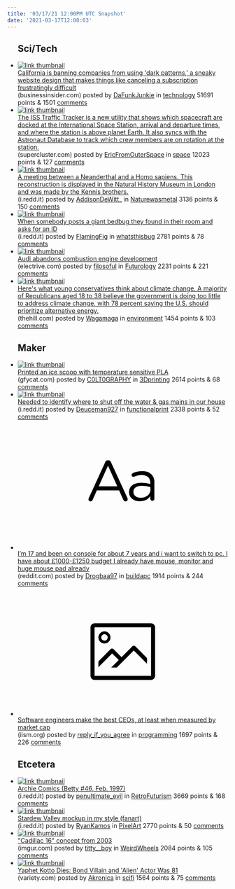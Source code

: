 ```yaml
---
title: '03/17/21 12:00PM UTC Snapshot'
date: '2021-03-17T12:00:03'
---
```

<ul>
<h2>Sci/Tech</h2>

<li><a href='https://www.businessinsider.com/what-are-dark-patterns-2021-3'><img src='https://b.thumbs.redditmedia.com/Ha8hSwNs7cvLxEiZay6fA705GwQAnME9PjMDow85Mmk.jpg' alt='link thumbnail'></a><div><div class='linkTitle'><a href='https://www.businessinsider.com/what-are-dark-patterns-2021-3'>California is banning companies from using 'dark patterns,' a sneaky website design that makes things like canceling a subscription frustratingly difficult</a></div>(businessinsider.com) posted by <a href='https://www.reddit.com/user/DaFunkJunkie'>DaFunkJunkie</a> in <a href='https://www.reddit.com/r/technology'>technology</a> 51691 points & 1501 <a href='https://www.reddit.com/r/technology/comments/m6nik0/california_is_banning_companies_from_using_dark/'>comments</a></div></li>

<li><a href='https://www.supercluster.com/iss'><img src='https://b.thumbs.redditmedia.com/OmN_6cJN47EniuxqHDIadAHKmW5eWi2cqzbmVr0jOrg.jpg' alt='link thumbnail'></a><div><div class='linkTitle'><a href='https://www.supercluster.com/iss'>The ISS Traffic Tracker is a new utility that shows which spacecraft are docked at the International Space Station, arrival and departure times, and where the station is above planet Earth. It also syncs with the Astronaut Database to track which crew members are on rotation at the station.</a></div>(supercluster.com) posted by <a href='https://www.reddit.com/user/EricFromOuterSpace'>EricFromOuterSpace</a> in <a href='https://www.reddit.com/r/space'>space</a> 12023 points & 127 <a href='https://www.reddit.com/r/space/comments/m6d7h8/the_iss_traffic_tracker_is_a_new_utility_that/'>comments</a></div></li>

<li><a href='https://i.redd.it/apiq3f3exgn61.jpg'><img src='https://b.thumbs.redditmedia.com/wLuutSJjp0vAY1pkSkHk6CFydQcT1c9WYuLNgDb_xEI.jpg' alt='link thumbnail'></a><div><div class='linkTitle'><a href='https://i.redd.it/apiq3f3exgn61.jpg'>A meeting between a Neanderthal and a Homo sapiens. This reconstruction is displayed in the Natural History Museum in London and was made by the Kennis brothers.</a></div>(i.redd.it) posted by <a href='https://www.reddit.com/user/AddisonDeWitt_'>AddisonDeWitt_</a> in <a href='https://www.reddit.com/r/Naturewasmetal'>Naturewasmetal</a> 3136 points & 150 <a href='https://www.reddit.com/r/Naturewasmetal/comments/m6lhlb/a_meeting_between_a_neanderthal_and_a_homo/'>comments</a></div></li>

<li><a href='https://i.redd.it/vvtnu11g5fn61.jpg'><img src='https://b.thumbs.redditmedia.com/gmkrAlJ_mJ6Uhbjb0QrSijjbeU58uOef8jb5wEcG0uI.jpg' alt='link thumbnail'></a><div><div class='linkTitle'><a href='https://i.redd.it/vvtnu11g5fn61.jpg'>When somebody posts a giant bedbug they found in their room and asks for an ID</a></div>(i.redd.it) posted by <a href='https://www.reddit.com/user/FlamingFig'>FlamingFig</a> in <a href='https://www.reddit.com/r/whatsthisbug'>whatsthisbug</a> 2781 points & 78 <a href='https://www.reddit.com/r/whatsthisbug/comments/m6dc5e/when_somebody_posts_a_giant_bedbug_they_found_in/'>comments</a></div></li>

<li><a href='https://www.electrive.com/2021/03/16/audi-abandons-combustion-engine-development/'><img src='https://b.thumbs.redditmedia.com/6tlMTZSz1iKh7qf_GyVIsCTGOet-k-Lz9r5AzL0oKqU.jpg' alt='link thumbnail'></a><div><div class='linkTitle'><a href='https://www.electrive.com/2021/03/16/audi-abandons-combustion-engine-development/'>Audi abandons combustion engine development</a></div>(electrive.com) posted by <a href='https://www.reddit.com/user/filosoful'>filosoful</a> in <a href='https://www.reddit.com/r/Futurology'>Futurology</a> 2231 points & 221 <a href='https://www.reddit.com/r/Futurology/comments/m6t96s/audi_abandons_combustion_engine_development/'>comments</a></div></li>

<li><a href='https://thehill.com/opinion/energy-environment/543403-heres-what-young-conservatives-think-about-climate-change'><img src='https://a.thumbs.redditmedia.com/YU-3x7NkzddZF6DpFRWnMTkPzdfljKd6BXZikZ2hJS4.jpg' alt='link thumbnail'></a><div><div class='linkTitle'><a href='https://thehill.com/opinion/energy-environment/543403-heres-what-young-conservatives-think-about-climate-change'>Here's what young conservatives think about climate change. A majority of Republicans aged 18 to 38 believe the government is doing too little to address climate change, with 78 percent saying the U.S. should prioritize alternative energy.</a></div>(thehill.com) posted by <a href='https://www.reddit.com/user/Wagamaga'>Wagamaga</a> in <a href='https://www.reddit.com/r/environment'>environment</a> 1454 points & 103 <a href='https://www.reddit.com/r/environment/comments/m6ing9/heres_what_young_conservatives_think_about/'>comments</a></div></li>

<h2>Maker</h2>

<li><a href='https://gfycat.com/generalcookedibizanhound'><img src='https://b.thumbs.redditmedia.com/xGK504PsCQ_-wkcuIcTxIvY9oF22hFlVTQfY5NgVUJM.jpg' alt='link thumbnail'></a><div><div class='linkTitle'><a href='https://gfycat.com/generalcookedibizanhound'>Printed an ice scoop with temperature sensitive PLA</a></div>(gfycat.com) posted by <a href='https://www.reddit.com/user/C0LT0GRAPHY'>C0LT0GRAPHY</a> in <a href='https://www.reddit.com/r/3Dprinting'>3Dprinting</a> 2614 points & 68 <a href='https://www.reddit.com/r/3Dprinting/comments/m6qwx5/printed_an_ice_scoop_with_temperature_sensitive/'>comments</a></div></li>

<li><a href='https://i.redd.it/vg2pia64zfn61.jpg'><img src='https://b.thumbs.redditmedia.com/DbO2PZcrFbu9jFYcKLgWvtj_6y0c_MjiC5k6G9g5DHQ.jpg' alt='link thumbnail'></a><div><div class='linkTitle'><a href='https://i.redd.it/vg2pia64zfn61.jpg'>Needed to identify where to shut off the water &amp; gas mains in our house</a></div>(i.redd.it) posted by <a href='https://www.reddit.com/user/Deuceman927'>Deuceman927</a> in <a href='https://www.reddit.com/r/functionalprint'>functionalprint</a> 2338 points & 52 <a href='https://www.reddit.com/r/functionalprint/comments/m6h8jc/needed_to_identify_where_to_shut_off_the_water/'>comments</a></div></li>

<li><a href='https://www.reddit.com/r/buildapc/comments/m6oovh/im_17_and_been_on_console_for_about_7_years_and_i/'><svg version='1.1' viewBox='-34 -12 104 64' preserveAspectRatio='xMidYMid slice' xmlns='http://www.w3.org/2000/svg' xmlns:xlink='http://www.w3.org/1999/xlink'>
    <title>text link thumbnail</title>
    <path d='M12.19,8.84a1.45,1.45,0,0,0-1.4-1h-.12a1.46,1.46,0,0,0-1.42,1L1.14,26.56a1.29,1.29,0,0,0-.14.59,1,1,0,0,0,1,1,1.12,1.12,0,0,0,1.08-.77l2.08-4.65h11l2.08,4.59a1.24,1.24,0,0,0,1.12.83,1.08,1.08,0,0,0,1.08-1.08,1.64,1.64,0,0,0-.14-.57ZM6.08,20.71l4.59-10.22,4.6,10.22Z'>
    </path>
    <path d='M32.24,14.78A6.35,6.35,0,0,0,27.6,13.2a11.36,11.36,0,0,0-4.7,1,1,1,0,0,0-.58.89,1,1,0,0,0,.94.92,1.23,1.23,0,0,0,.39-.08,8.87,8.87,0,0,1,3.72-.81c2.7,0,4.28,1.33,4.28,3.92v.5a15.29,15.29,0,0,0-4.42-.61c-3.64,0-6.14,1.61-6.14,4.64v.05c0,2.95,2.7,4.48,5.37,4.48a6.29,6.29,0,0,0,5.19-2.48V26.9a1,1,0,0,0,1,1,1,1,0,0,0,1-1.06V19A5.71,5.71,0,0,0,32.24,14.78Zm-.56,7.7c0,2.28-2.17,3.89-4.81,3.89-1.94,0-3.61-1.06-3.61-2.86v-.06c0-1.8,1.5-3,4.2-3a15.2,15.2,0,0,1,4.22.61Z'>
    </path>
    </svg></a><div><div class='linkTitle'><a href='https://www.reddit.com/r/buildapc/comments/m6oovh/im_17_and_been_on_console_for_about_7_years_and_i/'>I’m 17 and been on console for about 7 years and i want to switch to pc. I have about £1000-£1250 budget I already have mouse, monitor and huge mouse pad already</a></div>(reddit.com) posted by <a href='https://www.reddit.com/user/Drogbaa97'>Drogbaa97</a> in <a href='https://www.reddit.com/r/buildapc'>buildapc</a> 1914 points & 244 <a href='https://www.reddit.com/r/buildapc/comments/m6oovh/im_17_and_been_on_console_for_about_7_years_and_i/'>comments</a></div></li>

<li><a href='https://iism.org/article/so-why-are-software-engineers-better-ceos-60'><svg version='1.1' viewBox='-34 -14 104 64' preserveAspectRatio='xMidYMid meet' xmlns='http://www.w3.org/2000/svg' xmlns:xlink='http://www.w3.org/1999/xlink'>
    <title>link thumbnail</title>
    <path d='M32,4H4A2,2,0,0,0,2,6V30a2,2,0,0,0,2,2H32a2,2,0,0,0,2-2V6A2,2,0,0,0,32,4ZM4,30V6H32V30Z'></path>
    <path d='M8.92,14a3,3,0,1,0-3-3A3,3,0,0,0,8.92,14Zm0-4.6A1.6,1.6,0,1,1,7.33,11,1.6,1.6,0,0,1,8.92,9.41Z'></path>
    <path d='M22.78,15.37l-5.4,5.4-4-4a1,1,0,0,0-1.41,0L5.92,22.9v2.83l6.79-6.79L16,22.18l-3.75,3.75H15l8.45-8.45L30,24V21.18l-5.81-5.81A1,1,0,0,0,22.78,15.37Z'></path>
    </svg></a><div><div class='linkTitle'><a href='https://iism.org/article/so-why-are-software-engineers-better-ceos-60'>Software engineers make the best CEOs, at least when measured by market cap</a></div>(iism.org) posted by <a href='https://www.reddit.com/user/reply_if_you_agree'>reply_if_you_agree</a> in <a href='https://www.reddit.com/r/programming'>programming</a> 1697 points & 226 <a href='https://www.reddit.com/r/programming/comments/m6evh9/software_engineers_make_the_best_ceos_at_least/'>comments</a></div></li>

<h2>Etcetera</h2>

<li><a href='https://i.redd.it/22n83z5l9hn61.jpg'><img src='https://b.thumbs.redditmedia.com/hQQOEgthCYwD7XHMSecfB_A4os7FbV93lgZtd4EVRTc.jpg' alt='link thumbnail'></a><div><div class='linkTitle'><a href='https://i.redd.it/22n83z5l9hn61.jpg'>Archie Comics (Betty #46, Feb. 1997)</a></div>(i.redd.it) posted by <a href='https://www.reddit.com/user/penultimate_evil'>penultimate_evil</a> in <a href='https://www.reddit.com/r/RetroFuturism'>RetroFuturism</a> 3669 points & 168 <a href='https://www.reddit.com/r/RetroFuturism/comments/m6mwmo/archie_comics_betty_46_feb_1997/'>comments</a></div></li>

<li><a href='https://i.redd.it/1vpgtvxjven61.png'><img src='https://a.thumbs.redditmedia.com/DUHjImZVi7DI-PlVlf7eyt5vJKRamQja8Yx195GGoU8.jpg' alt='link thumbnail'></a><div><div class='linkTitle'><a href='https://i.redd.it/1vpgtvxjven61.png'>Stardew Valley mockup in my style (fanart)</a></div>(i.redd.it) posted by <a href='https://www.reddit.com/user/RyanKamos'>RyanKamos</a> in <a href='https://www.reddit.com/r/PixelArt'>PixelArt</a> 2770 points & 50 <a href='https://www.reddit.com/r/PixelArt/comments/m6c29i/stardew_valley_mockup_in_my_style_fanart/'>comments</a></div></li>

<li><a href='https://imgur.com/oei9jZS.jpg'><img src='https://b.thumbs.redditmedia.com/Cedo-7CFTD2B8EM7cPwp63r6ZM9bZk3rLj1vrNYUx8Q.jpg' alt='link thumbnail'></a><div><div class='linkTitle'><a href='https://imgur.com/oei9jZS.jpg'>"Cadillac 16" concept from 2003</a></div>(imgur.com) posted by <a href='https://www.reddit.com/user/titty__boy'>titty__boy</a> in <a href='https://www.reddit.com/r/WeirdWheels'>WeirdWheels</a> 2084 points & 105 <a href='https://www.reddit.com/r/WeirdWheels/comments/m6e43f/cadillac_16_concept_from_2003/'>comments</a></div></li>

<li><a href='https://variety.com/2021/film/news/yaphet-kotto-dead-dies-alien-bond-villain-1234931654/'><img src='https://b.thumbs.redditmedia.com/oD4JE21Cu2bKMmLzdU0J13RkvkRwjefp58_jKiiWv-g.jpg' alt='link thumbnail'></a><div><div class='linkTitle'><a href='https://variety.com/2021/film/news/yaphet-kotto-dead-dies-alien-bond-villain-1234931654/'>Yaphet Kotto Dies: Bond Villain and 'Alien' Actor Was 81</a></div>(variety.com) posted by <a href='https://www.reddit.com/user/Akronica'>Akronica</a> in <a href='https://www.reddit.com/r/scifi'>scifi</a> 1564 points & 75 <a href='https://www.reddit.com/r/scifi/comments/m6b7v8/yaphet_kotto_dies_bond_villain_and_alien_actor/'>comments</a></div></li>

</ul>
